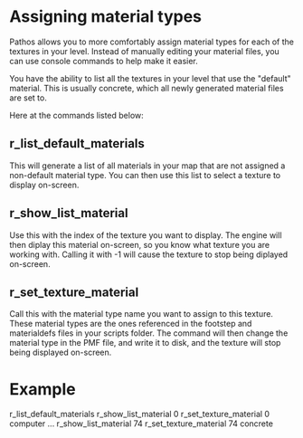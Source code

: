 # Assigning material types 
Pathos allows you to more comfortably assign material types for each
of the textures in your level. Instead of manually editing your material
files, you can use console commands to help make it easier.

You have the ability to list all the textures in your level that use the
"default" material. This is usually concrete, which all newly generated
material files are set to.

Here at the commands listed below:
## r_list_default_materials
This will generate a list of all materials in your map that are not assigned 
a non-default material type. You can then use this list to select a texture 
to display on-screen.
 
## r_show_list_material
Use this with the index of the texture you want to display. The engine will 
then diplay this material on-screen, so you know what texture you are working 
with. Calling it with -1 will cause the texture to stop being diplayed on-screen.
 
## r_set_texture_material
Call this with the material type name you want to assign to this texture. These 
material types are the ones referenced in the footstep and materialdefs files in 
your scripts folder. The command will then change the material type in the PMF 
file, and write it to disk, and the texture will stop being displayed on-screen.
 
# Example
r_list_default_materials
r_show_list_material 0
r_set_texture_material 0 computer
...
r_show_list_material 74
r_set_texture_material 74 concrete
